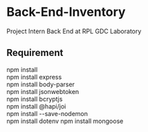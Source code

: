 # Back-End-Inventory

Project Intern Back End at RPL GDC Laboratory

## Requirement
npm install  
npm install express  
npm install body-parser  
npm install jsonwebtoken  
npm install bcryptjs  
npm install @hapi/joi  
npm install --save-nodemon  
npm install dotenv
npm install mongoose




